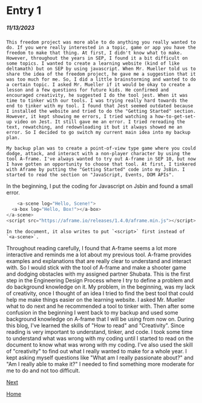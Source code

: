 # Entry 1
##### 11/13/2023

    This freedom project was more able to do anything you really wanted to do. If you were really interested in a topic, game or app you have the freedom to make that thing. At first, I didn't know what to make. However, throughout the years in SEP, I found it a bit difficult on some topics. I wanted to create a learning website (kind of like deltamath) but on SEP by using javascript. When Mr. Mueller told us to share the idea of the freedom project, he gave me a suggestion that it was too much for me. So, I did a little brainstorming and wanted to do a certain topic. I asked Mr. Mueller if it would be okay to create a lesson and a few questions for future kids. He confirmed and encouraged creativity, he suggested I do the tool jest. When it was time to tinker with our tools. I was trying really hard towards the end to tinker with my tool. I found that Jest seemed outdated because I installed the website and tried to do the "Getting Started" section. However, it kept showing me errors, I tried watching a how-to-get-set-up video on Jest. It still gave me an error. I tried rereading the text, rewatching, and redownloading it but it always showed me an error. So I decided to go switch my current main idea into my backup plan. 
    
    My backup plan was to create a point-of-view type game where you could dodge, attack, and interact with a non-player character by using the tool A-frame. I've always wanted to try out A-frame in SEP 10, but now I have gotten an opportunity to choose that tool. At first, I tinkered with Aframe by putting the "Getting Started" code into my JsBin. I started to read the section on "JavaScript, Events, DOM APIs". 
In the beginning, I put the coding for Javascript on Jsbin and found a small error.
```js
    <a-scene log="Hello, Scene!">
  <a-box log="Hello, Box!"></a-box>
</a-scene>
<script src="https://aframe.io/releases/1.4.0/aframe.min.js"></script>
```
    In the document, it also writes to put `<script>` first instead of `<a-scene>`. 
Throughout reading carefully, I found that A-frame seems a lot more interactive and reminds me a lot about my previous tool. A-frame provides examples and explanations that are really clear to understand and interact with. So I would stick with the tool of A-frame and make a shooter game and dodging obstacles with my assigned partner Shubata. 
    This is the first step in the Engineering Design Process where I try to define a problem and do background knowledge on it. My problem, in the beginning, was my lack of creativity, once I thought of an idea I tried to find the best tool that could help me make things easier on the learning website. I asked Mr. Mueller what to do next and he recommended a tool to tinker with. Then after some confusion in the beginning I went back to my backup and used some background knowledge on A-frame that I will be using from now on. During this blog, I've learned the skills of "How to read" and "Creativity". Since reading is very important to understand, tinker, and code. I took some time to understand what was wrong with my coding until I started to read on the document to know what was wrong with my coding. I've also used the skill of "creativity" to find out what I really wanted to make for a whole year. I kept asking myself questions like "What am I really passionate about?" and "Am I really able to make it?" I needed to find something more moderate for me to do and not too difficult. 



    
[Next](entry02.md)

[Home](../README.md)
